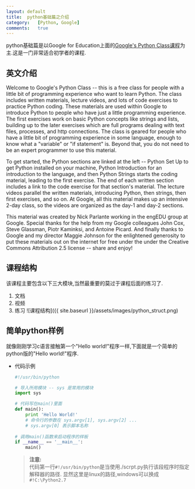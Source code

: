 ```yaml
---
layout:	default
title:	python基础篇之介绍
category:	[Python, Google]
comments:	true
---
```

python基础篇是以Google for Education上面的[Google's Python Class课程](https://developers.google.com/edu/python/?csw=1)为主.这是一门非常适合初学者的课程.



## 英文介绍
Welcome to Google's Python Class -- this is a free class for people with a little bit of programming experience who want to learn Python. The class includes written materials, lecture videos, and lots of code exercises to practice Python coding. These materials are used within Google to introduce Python to people who have just a little programming experience. The first exercises work on basic Python concepts like strings and lists, building up to the later exercises which are full programs dealing with text files, processes, and http connections. The class is geared for people who have a little bit of programming experience in some language, enough to know what a "variable" or "if statement" is. Beyond that, you do not need to be an expert programmer to use this material.


To get started, the Python sections are linked at the left -- Python Set Up to get Python installed on your machine, Python Introduction for an introduction to the language, and then Python Strings starts the coding material, leading to the first exercise. The end of each written section includes a link to the code exercise for that section's material. The lecture videos parallel the written materials, introducing Python, then strings, then first exercises, and so on. At Google, all this material makes up an intensive 2-day class, so the videos are organized as the day-1 and day-2 sections.


This material was created by Nick Parlante working in the engEDU group at Google. Special thanks for the help from my Google colleagues John Cox, Steve Glassman, Piotr Kaminksi, and Antoine Picard. And finally thanks to Google and my director Maggie Johnson for the enlightened generosity to put these materials out on the internet for free under the under the Creative Commons Attribution 2.5 license -- share and enjoy!


## 课程结构
该课程主要包含以下三大模块,当然最重要的莫过于课程后面的练习了. 

1. 文档
2. 视频
3. 练习
![课程结构]({{ site.baseurl }}/assets/images/python_struct.png)


## 简单python样例
就像刚刚学习c语言接触第一个"Hello world!"程序一样,下面就是一个简单的python版的"Hello world!"程序.

* 代码示例
	
	```python
	#!/usr/bin/python
	
	# 导入所用模块 -- sys 是常用的模块 
	import sys
	
	# 代码写在main()里面
	def main():
		print 'Hello World!'
		# 命令行的参数在 sys.argv[1], sys.argv[2] ...
		# sys.argv[0] 表示脚本名称
			
	# 调用main()函数来启动程序的样板
	if __name__ == '__main__':
		main()
	```
	> **注意:**  
	> 代码第一行`#!/usr/bin/python`是当使用./scrpt.py执行该段程序时指定解释器的路径. 显然这里是linux的路径,windows可以换成`#!C:\Python2.7`
	> 
